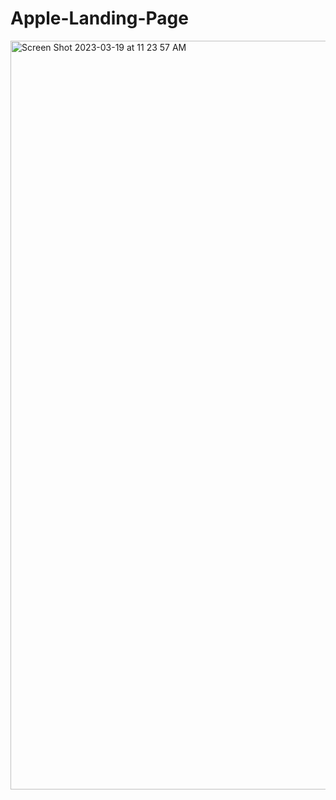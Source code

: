 # Apple-Landing-Page

<img width="1198" alt="Screen Shot 2023-03-19 at 11 23 57 AM" src="https://user-images.githubusercontent.com/8793750/226186339-abbd4275-608e-49b5-b775-c0bafd17a792.png">
